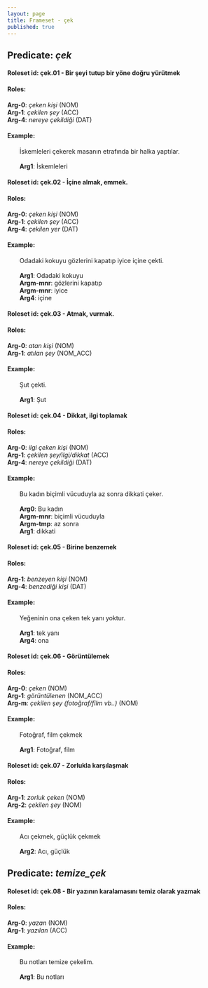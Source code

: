 ```yaml
---
layout: page
title: Frameset - çek
published: true
---
```

<h2>Predicate: <i>çek</i></h2>
<h4>Roleset id: çek.01 - Bir şeyi tutup bir yöne doğru yürütmek<br>
<h4>Roles:</h4>
<b>Arg-0</b>: <i>çeken kişi</i>  (NOM) <br>
<b>Arg-1</b>: <i>çekilen şey</i>  (ACC) <br>
<b>Arg-4</b>: <i>nereye çekildiği</i>  (DAT) <br>
<h4>Example:</h4>
&emsp;&emsp;İskemleleri çekerek masanın etrafında bir halka yaptılar.<br><br>
&emsp;&emsp;<b>Arg1</b>:  İskemleleri<br>

<h4>Roleset id: çek.02 - İçine almak, emmek.<br>
<h4>Roles:</h4>
<b>Arg-0</b>: <i>çeken kişi</i>  (NOM) <br>
<b>Arg-1</b>: <i>çekilen şey</i>  (ACC) <br>
<b>Arg-4</b>: <i>çekilen yer</i>  (DAT) <br>
<h4>Example:</h4>
&emsp;&emsp;Odadaki kokuyu gözlerini kapatıp iyice içine çekti.<br><br>
&emsp;&emsp;<b>Arg1</b>:  Odadaki kokuyu<br>
&emsp;&emsp;<b>Argm-mnr</b>:  gözlerini kapatıp<br>
&emsp;&emsp;<b>Argm-mnr</b>:  iyice<br>
&emsp;&emsp;<b>Arg4</b>:  içine<br>

<h4>Roleset id: çek.03 - Atmak, vurmak.<br>
<h4>Roles:</h4>
<b>Arg-0</b>: <i>atan kişi</i>  (NOM) <br>
<b>Arg-1</b>: <i>atılan şey</i>  (NOM_ACC) <br>
<h4>Example:</h4>
&emsp;&emsp;Şut çekti.<br><br>
&emsp;&emsp;<b>Arg1</b>:  Şut<br>

<h4>Roleset id: çek.04 - Dikkat, ilgi toplamak<br>
<h4>Roles:</h4>
<b>Arg-0</b>: <i>ilgi çeken kişi</i>  (NOM) <br>
<b>Arg-1</b>: <i>çekilen şey/ilgi/dikkat</i>  (ACC) <br>
<b>Arg-4</b>: <i>nereye çekildiği</i>  (DAT) <br>
<h4>Example:</h4>
&emsp;&emsp;Bu kadın biçimli vücuduyla az sonra dikkati çeker.<br><br>
&emsp;&emsp;<b>Arg0</b>:  Bu kadın<br>
&emsp;&emsp;<b>Argm-mnr</b>:  biçimli vücuduyla<br>
&emsp;&emsp;<b>Argm-tmp</b>:  az sonra<br>
&emsp;&emsp;<b>Arg1</b>:  dikkati<br>

<h4>Roleset id: çek.05 - Birine benzemek<br>
<h4>Roles:</h4>
<b>Arg-1</b>: <i>benzeyen kişi</i>  (NOM) <br>
<b>Arg-4</b>: <i>benzediği kişi</i>  (DAT) <br>
<h4>Example:</h4>
&emsp;&emsp;Yeğeninin ona çeken tek yanı yoktur.<br><br>
&emsp;&emsp;<b>Arg1</b>:  tek yanı<br>
&emsp;&emsp;<b>Arg4</b>:  ona<br>

<h4>Roleset id: çek.06 - Görüntülemek<br>
<h4>Roles:</h4>
<b>Arg-0</b>: <i>çeken</i>  (NOM) <br>
<b>Arg-1</b>: <i>görüntülenen</i>  (NOM_ACC) <br>
<b>Arg-m</b>: <i>çekilen şey (fotoğraf/film vb..)</i>  (NOM) <br>
<h4>Example:</h4>
&emsp;&emsp;Fotoğraf, film çekmek<br><br>
&emsp;&emsp;<b>Arg1</b>:  Fotoğraf, film<br>

<h4>Roleset id: çek.07 - Zorlukla karşılaşmak<br>
<h4>Roles:</h4>
<b>Arg-1</b>: <i>zorluk çeken</i>  (NOM) <br>
<b>Arg-2</b>: <i>çekilen şey</i>  (NOM) <br>
<h4>Example:</h4>
&emsp;&emsp;Acı çekmek, güçlük çekmek<br><br>
&emsp;&emsp;<b>Arg2</b>:  Acı, güçlük<br>

<h2>Predicate: <i>temize_çek</i></h2>
<h4>Roleset id: çek.08 - Bir yazının karalamasını temiz olarak yazmak<br>
<h4>Roles:</h4>
<b>Arg-0</b>: <i>yazan</i>  (NOM) <br>
<b>Arg-1</b>: <i>yazılan</i>  (ACC) <br>
<h4>Example:</h4>
&emsp;&emsp;Bu notları temize çekelim.<br><br>
&emsp;&emsp;<b>Arg1</b>:  Bu notları<br>

